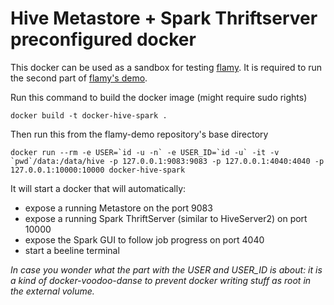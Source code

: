 # Hive Metastore + Spark Thriftserver preconfigured docker


This docker can be used as a sandbox for testing [flamy](https://github.com/flaminem/flamy).
It is required to run the second part of [flamy's demo](http://flamy.readthedocs.io/en/latest/Demo.html).


Run this command to build the docker image (might require sudo rights)

```
docker build -t docker-hive-spark .
```



Then run this from the flamy-demo repository's base directory

```
docker run --rm -e USER=`id -u -n` -e USER_ID=`id -u` -it -v `pwd`/data:/data/hive -p 127.0.0.1:9083:9083 -p 127.0.0.1:4040:4040 -p 127.0.0.1:10000:10000 docker-hive-spark
```

It will start a docker that will automatically:
- expose a running Metastore on the port 9083
- expose a running Spark ThriftServer (similar to HiveServer2) on port 10000
- expose the Spark GUI to follow job progress on port 4040
- start a beeline terminal


*In case you wonder what the part with the USER and USER_ID is about: 
it is a kind of docker-voodoo-danse to prevent docker writing stuff as root in the external volume.*









